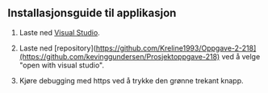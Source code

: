 ## Installasjonsguide til applikasjon

1) Laste ned [Visual Studio](https://visualstudio.microsoft.com/thank-you-downloading-visual-studio/?sku=Community&channel=Release&version=VS2022&source=VSLandingPage&cid=2030&passive=false).

2) Laste ned [repository](https://github.com/Kreline1993/Oppgave-2-218](https://github.com/kevinggundersen/Prosjektoppgave-218) ved å velge "open with visual studio".

3) Kjøre debugging med https ved å trykke den grønne trekant knapp.
